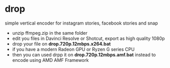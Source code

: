 # drop
simple vertical encoder for instagram stories, facebook stories and snap

* unzip ffmpeg.zip in the same folder
* edit you files in Davinci Resolve or Shotcut, export as high quality 1080p
* drop your file on **drop.720p.12mbps.x264.bat**
* if you have a modern Radeon GPU or Ryzen G series CPU
* then you can used drpp it on **drop.720p.12mbps.amf.bat** instead to encode using AMD AMF Framework
